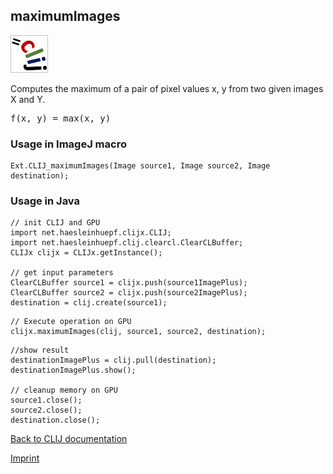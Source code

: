 ## maximumImages
![Image](images/mini_clij1_logo.png)

Computes the maximum of a pair of pixel values x, y from two given images X and Y.

<pre>f(x, y) = max(x, y)</pre>

### Usage in ImageJ macro
```
Ext.CLIJ_maximumImages(Image source1, Image source2, Image destination);
```


### Usage in Java
```
// init CLIJ and GPU
import net.haesleinhuepf.clijx.CLIJ;
import net.haesleinhuepf.clij.clearcl.ClearCLBuffer;
CLIJx clijx = CLIJx.getInstance();

// get input parameters
ClearCLBuffer source1 = clijx.push(source1ImagePlus);
ClearCLBuffer source2 = clijx.push(source2ImagePlus);
destination = clij.create(source1);
```

```
// Execute operation on GPU
clijx.maximumImages(clij, source1, source2, destination);
```

```
//show result
destinationImagePlus = clij.pull(destination);
destinationImagePlus.show();

// cleanup memory on GPU
source1.close();
source2.close();
destination.close();
```


[Back to CLIJ documentation](https://clij.github.io/)

[Imprint](https://clij.github.io/imprint)
